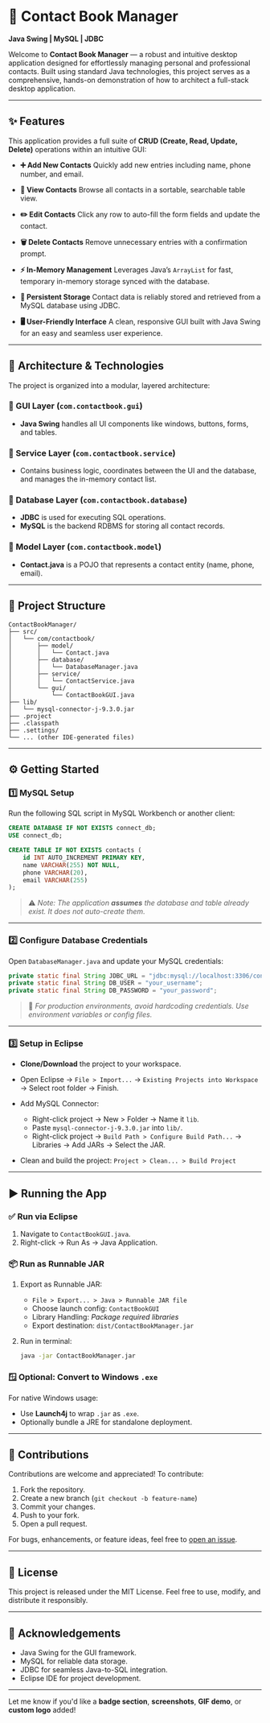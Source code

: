 # 📒 Contact Book Manager

**Java Swing | MySQL | JDBC**

Welcome to **Contact Book Manager** — a robust and intuitive desktop application designed for effortlessly managing personal and professional contacts. Built using standard Java technologies, this project serves as a comprehensive, hands-on demonstration of how to architect a full-stack desktop application.

---

## ✨ Features

This application provides a full suite of **CRUD (Create, Read, Update, Delete)** operations within an intuitive GUI:

* **➕ Add New Contacts**
  Quickly add new entries including name, phone number, and email.

* **👀 View Contacts**
  Browse all contacts in a sortable, searchable table view.

* **✏️ Edit Contacts**
  Click any row to auto-fill the form fields and update the contact.

* **🗑️ Delete Contacts**
  Remove unnecessary entries with a confirmation prompt.

* **⚡ In-Memory Management**
  Leverages Java’s `ArrayList` for fast, temporary in-memory storage synced with the database.

* **💾 Persistent Storage**
  Contact data is reliably stored and retrieved from a MySQL database using JDBC.

* **🖥️ User-Friendly Interface**
  A clean, responsive GUI built with Java Swing for an easy and seamless user experience.

---

## 🧱 Architecture & Technologies

The project is organized into a modular, layered architecture:

### 🔹 GUI Layer (`com.contactbook.gui`)

* **Java Swing** handles all UI components like windows, buttons, forms, and tables.

### 🔹 Service Layer (`com.contactbook.service`)

* Contains business logic, coordinates between the UI and the database, and manages the in-memory contact list.

### 🔹 Database Layer (`com.contactbook.database`)

* **JDBC** is used for executing SQL operations.
* **MySQL** is the backend RDBMS for storing all contact records.

### 🔹 Model Layer (`com.contactbook.model`)

* **Contact.java** is a POJO that represents a contact entity (name, phone, email).

---

## 📁 Project Structure

```plaintext
ContactBookManager/
├── src/
│   └── com/contactbook/
│       ├── model/
│       │   └── Contact.java
│       ├── database/
│       │   └── DatabaseManager.java
│       ├── service/
│       │   └── ContactService.java
│       └── gui/
│           └── ContactBookGUI.java
├── lib/
│   └── mysql-connector-j-9.3.0.jar
├── .project
├── .classpath
├── .settings/
└── ... (other IDE-generated files)
```

---

## ⚙️ Getting Started

### 1️⃣ MySQL Setup

Run the following SQL script in MySQL Workbench or another client:

```sql
CREATE DATABASE IF NOT EXISTS connect_db;
USE connect_db;

CREATE TABLE IF NOT EXISTS contacts (
    id INT AUTO_INCREMENT PRIMARY KEY,
    name VARCHAR(255) NOT NULL,
    phone VARCHAR(20),
    email VARCHAR(255)
);
```

> ⚠️ *Note: The application **assumes** the database and table already exist. It does not auto-create them.*

---

### 2️⃣ Configure Database Credentials

Open `DatabaseManager.java` and update your MySQL credentials:

```java
private static final String JDBC_URL = "jdbc:mysql://localhost:3306/connect_db?useSSL=false&serverTimezone=UTC";
private static final String DB_USER = "your_username";
private static final String DB_PASSWORD = "your_password";
```

> 🔐 *For production environments, avoid hardcoding credentials. Use environment variables or config files.*

---

### 3️⃣ Setup in Eclipse

* **Clone/Download** the project to your workspace.
* Open Eclipse → `File > Import...` → `Existing Projects into Workspace` → Select root folder → Finish.
* Add MySQL Connector:

  * Right-click project → New > Folder → Name it `lib`.
  * Paste `mysql-connector-j-9.3.0.jar` into `lib/`.
  * Right-click project → `Build Path > Configure Build Path...` → Libraries → Add JARs → Select the JAR.
* Clean and build the project:
  `Project > Clean... > Build Project`

---

## ▶️ Running the App

### ✅ Run via Eclipse

1. Navigate to `ContactBookGUI.java`.
2. Right-click → Run As → Java Application.

### 📦 Run as Runnable JAR

1. Export as Runnable JAR:

   * `File > Export... > Java > Runnable JAR file`
   * Choose launch config: `ContactBookGUI`
   * Library Handling: *Package required libraries*
   * Export destination: `dist/ContactBookManager.jar`
2. Run in terminal:

   ```bash
   java -jar ContactBookManager.jar
   ```

### 🪟 Optional: Convert to Windows `.exe`

For native Windows usage:

* Use **Launch4j** to wrap `.jar` as `.exe`.
* Optionally bundle a JRE for standalone deployment.

---

## 🤝 Contributions

Contributions are welcome and appreciated!
To contribute:

1. Fork the repository.
2. Create a new branch (`git checkout -b feature-name`)
3. Commit your changes.
4. Push to your fork.
5. Open a pull request.

For bugs, enhancements, or feature ideas, feel free to [open an issue](https://github.com/your-username/ContactBookManager/issues).

---

## 📄 License

This project is released under the MIT License.
Feel free to use, modify, and distribute it responsibly.

---

## 🙌 Acknowledgements

* Java Swing for the GUI framework.
* MySQL for reliable data storage.
* JDBC for seamless Java-to-SQL integration.
* Eclipse IDE for project development.

---

Let me know if you'd like a **badge section**, **screenshots**, **GIF demo**, or **custom logo** added!

